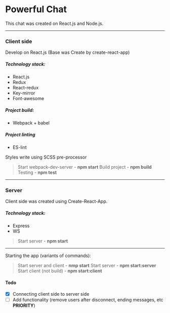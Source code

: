 # Powerful Chat
This chat was created on React.js and Node.js.

---

### Client side
Develop on React.js (Base was Create by create-react-app)

##### Technology stack:
* React.js
* Redux
* React-redux
* Key-mirror
* Font-awesome

##### Project build:
* Webpack + babel

##### Project linting
* ES-lint

Styles write using SCSS pre-processor 

> Start webpack-dev-server - **npm start**
> Build project - **npm build**
> Testing - **npm test**

---

### Server 
Client side was created using Create-React-App.

##### Technology stack:
* Express
* WS

> Start server - **npm start**

---

Starting the app (variants of commands):
> Start server and client - **nmp start**
> Start server - **npm start:server**
> Start client (not build) - **npm start:client**


#### Todo
- [x] Connecting client side to server side
- [ ] Add functionality (remove users after disconnect, ending messages, etc **PRIORITY**)